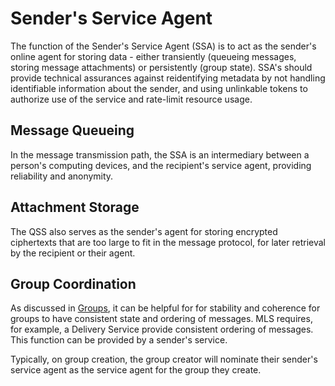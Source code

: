 # Sender's Service Agent

The function of the Sender's Service Agent (SSA) is to act as the sender's online agent for storing data - either transiently (queueing messages, storing message attachments) or persistently (group state). SSA's should provide technical assurances against reidentifying metadata by not handling identifiable information about the sender, and using unlinkable tokens to authorize use of the service and rate-limit resource usage.

## Message Queueing
In the message transmission path, the SSA is an intermediary between a person's computing devices, and the recipient's service agent, providing reliability and anonymity. 

## Attachment Storage

The QSS also serves as the sender's agent for storing encrypted ciphertexts that are too large to fit in the message protocol, for later retrieval by the recipient or their agent.

## Group Coordination

As discussed in [Groups](), it can be helpful for for stability and coherence for groups to have consistent state and ordering of messages. MLS requires, for example, a Delivery Service provide consistent ordering of messages. This function can be provided by a sender's service.

Typically, on group creation, the group creator will nominate their sender's service agent as the service agent for the group they create. 





